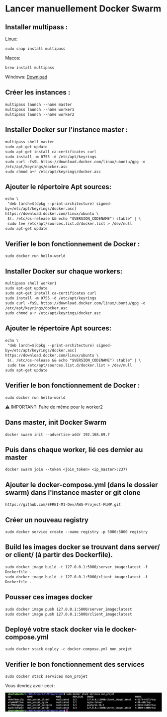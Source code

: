 # Lancer manuellement Docker Swarm

## Installer multipass :

Linux:

```
sudo snap install multipass
```

Macos:

```
brew install multipass
```

Windows:
[Download](https://multipass.run/download/windows)

## Créer les instances :

```
multipass launch --name master
multipass launch --name worker1
multipass launch --name worker2
```

## Installer Docker sur l'instance master :

```
multipass shell master
sudo apt-get update
sudo apt-get install ca-certificates curl
sudo install -m 0755 -d /etc/apt/keyrings
sudo curl -fsSL https://download.docker.com/linux/ubuntu/gpg -o /etc/apt/keyrings/docker.asc
sudo chmod a+r /etc/apt/keyrings/docker.asc
```

## Ajouter le répertoire Apt sources:

```
echo \
 "deb [arch=$(dpkg --print-architecture) signed-by=/etc/apt/keyrings/docker.asc] https://download.docker.com/linux/ubuntu \
 $(. /etc/os-release && echo "$VERSION_CODENAME") stable" | \
 sudo tee /etc/apt/sources.list.d/docker.list > /dev/null
sudo apt-get update
```

## Verifier le bon fonctionnement de Docker :

```
sudo docker run hello-world
```

## Installer Docker sur chaque workers:

```
multipass shell worker1
sudo apt-get update
sudo apt-get install ca-certificates curl
sudo install -m 0755 -d /etc/apt/keyrings
sudo curl -fsSL https://download.docker.com/linux/ubuntu/gpg -o /etc/apt/keyrings/docker.asc
sudo chmod a+r /etc/apt/keyrings/docker.asc
```

## Ajouter le répertoire Apt sources:

```
echo \
 "deb [arch=$(dpkg --print-architecture) signed-by=/etc/apt/keyrings/docker.asc] https://download.docker.com/linux/ubuntu \
 $(. /etc/os-release && echo "$VERSION_CODENAME") stable" | \
 sudo tee /etc/apt/sources.list.d/docker.list > /dev/null
sudo apt-get update
```

## Verifier le bon fonctionnement de Docker :

```
sudo docker run hello-world
```

⚠️ IMPORTANT: Faire de même pour le worker2

## Dans master, init Docker Swarm

```
docker swarm init --advertise-addr 192.168.69.7
```

## Puis dans chaque worker, lié ces dernier au master

```
docker swarm join --token <join_token> <ip_master>:2377
```

## Ajouter le docker-compose.yml (dans le dossier swarm) dans l'instance master or git clone

```
https://github.com/EFREI-M1-Dev/AWS-Project-FLMP.git
```

## Créer un nouveau registry

```
sudo docker service create --name registry -p 5000:5000 registry
```

## Build les images docker se trouvant dans server/ or client/ (à partir des Dockerfile).

```
sudo docker image build -t 127.0.0.1:5000/server_image:latest -f Dockerfile .
sudo docker image build -t 127.0.0.1:5000/client_image:latest -f Dockerfile .
```

## Pousser ces images docker

```
sudo docker image push 127.0.0.1:5000/server_image:latest
sudo docker image push 127.0.0.1:5000/client_image:latest
```

## Deployé votre stack docker via le docker-compose.yml

```
sudo docker stack deploy -c docker-compose.yml mon_projet
```

## Verifier le bon fonctionnement des services

```
sudo docker stack services mon_projet
```

Vous devriez avoir ceci :

<img  src="../images/image_swarm_services.png" />
